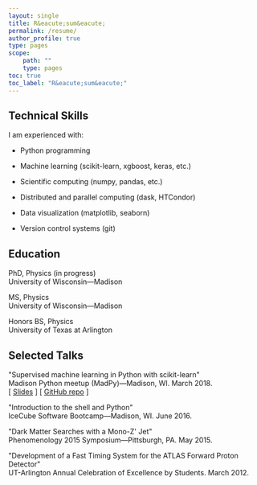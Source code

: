 ```yaml
---
layout: single
title: R&eacute;sum&eacute;
permalink: /resume/
author_profile: true
type: pages
scope:
    path: ""
    type: pages
toc: true
toc_label: "R&eacute;sum&eacute;"
---
```


## Technical Skills
<div>
    <p>I am experienced with:</p>
    <ul>
        <li>
            <p>Python programming</p>
        </li>
        <li>
            <p>Machine learning (scikit-learn, xgboost, keras, etc.)</p>
        </li>
        <li>
            <p>Scientific computing (numpy, pandas, etc.)</p>
        </li>
        <li>
            <p>Distributed and parallel computing (dask, HTCondor)</p>
        </li>
        <li>
            <p>Data visualization (matplotlib, seaborn)</p>
        </li>
        <li>
            <p>Version control systems (git)</p>
        </li>
    </ul>
</div>


## Education
<!-- <div>
    <ul>
        <li>
            <p> PhD, Physics (in progress)
                <br><i>University of Wisconsin&mdash;Madison</i>
                <ul>
                    <li>Advisor: Stefan Westerhoff</li>
                </ul>
            </p>
        </li>
        <li>
            <p> MS, Physics
                <br><i>University of Wisconsin&mdash;Madison</i>
            </p>
        </li>
        <li>
            <p> Honors BS, Physics
                <br><i>University of Texas at Arlington</i>
                <ul>
                    <li>Minor: Mathematics</li>
                    <li>Summa Cum Laude</li>
                </ul>
            </p>
        </li>
    </ul>
</div> -->

PhD, Physics (in progress)<br>
University of Wisconsin&mdash;Madison

MS, Physics<br>
University of Wisconsin&mdash;Madison

Honors BS, Physics<br>
University of Texas at Arlington


## Selected Talks

"Supervised machine learning in Python with scikit-learn"<br>
Madison Python meetup (MadPy)&mdash;Madison, WI. March 2018.<br>
[ [Slides](https://jrbourbeau.github.io/madpy-ml-sklearn-2018/) ] [ [GitHub repo](https://github.com/jrbourbeau/madpy-ml-sklearn-2018) ]


"Introduction to the shell and Python"<br>
IceCube Software Bootcamp&mdash;Madison, WI. June 2016.<br>

"Dark Matter Searches with a Mono-Z' Jet"<br>
Phenomenology 2015 Symposium&mdash;Pittsburgh, PA. May 2015.

"Development of a Fast Timing System for the ATLAS Forward Proton Detector"<br>
UT-Arlington Annual Celebration of Excellence by Students. March 2012.
